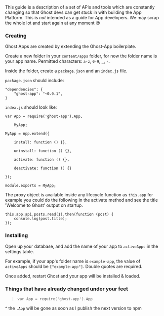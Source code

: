 This guide is a description of a set of APIs and tools which are constantly changing so that Ghost devs can get stuck in with building the App Platform. This is *not* intended as a guide for App developers. We may scrap the whole lot and start again at any moment :wink:

### Creating

Ghost Apps are created by extending the Ghost-App boilerplate. 

Create a new folder in your `content/apps` folder, for now the folder name is your app name. Permitted characters: `a-z`, `0-9`, `_`, `-`.

Inside the folder, create a `package.json` and an `index.js` file.

`package.json` should include:

```
"dependencies": {
    "ghost-app": "~0.0.1",
}
```

`index.js` should look like:

```
var App = require('ghost-app').App,

    MyApp;

MyApp = App.extend({

    install: function () {},

    uninstall: function () {},

    activate: function () {},

    deactivate: function () {}

});

module.exports = MyApp;
```

The proxy object is available inside any lifecycle function as `this.app` for example you could do the following in the activate method and see the title 'Welcome to Ghost' output on startup.

```
this.app.api.posts.read(1).then(function (post) {
    console.log(post.title);
});
```

### Installing

Open up your database, and add the name of your app to `activeApps` in the settings table. 

For example, if your app's folder name is `example-app`, the value of `activeApps` should be `["example-app"]`. Double quotes are required.

Once added, restart Ghost and your app will be installed & loaded.

### Things that have already changed under your feet

> `var App = require('ghost-app').App`

^ the `.App` will be gone as soon as I publish the next version to npm